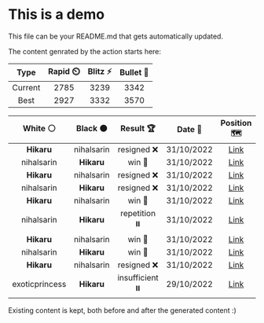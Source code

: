 # This is a demo

This file can be your README.md that gets automatically updated.

The content genrated by the action starts here:

<!--START_SECTION:chessStats-->
<!-- Automatically generated with https://github.com/Balastrong/chess-stats-action -->

| Type | Rapid ⏲️ | Blitz ⚡ | Bullet 🔫 |
|:---:|:---:|:---:|:---:|
| Current | 2785 | 3239 | 3342 |
| Best | 2927 | 3332 | 3570 |

| White ⚪ | Black ⚫ | Result 🏆 | Date 📅 | Position 🗺️ | Type 🕕 |
|:---:|:---:|:---:|:---:|:---:|:---:|
| **Hikaru** | nihalsarin | resigned ❌ | 31/10/2022 | <a href="http://www.ee.unb.ca/cgi-bin/tervo/fen.pl?select=4r1k1/2p3p1/7p/4p3/1p1bP3/pN1R1PBP/P1r3P1/5K2 w - -">Link</a> | Blitz |
| nihalsarin | **Hikaru** | win 🥇 | 31/10/2022 | <a href="http://www.ee.unb.ca/cgi-bin/tervo/fen.pl?select=6k1/6p1/3Rb3/4P2p/8/8/5BP1/1q4K1 w - -">Link</a> | Blitz |
| **Hikaru** | nihalsarin | resigned ❌ | 31/10/2022 | <a href="http://www.ee.unb.ca/cgi-bin/tervo/fen.pl?select=8/8/8/5nkp/4K3/5P2/8/8 w - -">Link</a> | Blitz |
| nihalsarin | **Hikaru** | resigned ❌ | 31/10/2022 | <a href="http://www.ee.unb.ca/cgi-bin/tervo/fen.pl?select=1kr5/pp4p1/5p2/q7/1NRN1P2/P3n1P1/1Q4P1/1K3R2 b - -">Link</a> | Blitz |
| **Hikaru** | nihalsarin | win 🥇 | 31/10/2022 | <a href="http://www.ee.unb.ca/cgi-bin/tervo/fen.pl?select=5N2/r5pk/2pNq2p/2P3pP/3pP1P1/1p1P1R2/1P3PK1/8 b - -">Link</a> | Blitz |
| nihalsarin | **Hikaru** | repetition ⏸️ | 31/10/2022 | <a href="http://www.ee.unb.ca/cgi-bin/tervo/fen.pl?select=8/8/7k/7P/5rPK/5N2/8/8 w - -">Link</a> | Blitz |
| **Hikaru** | nihalsarin | win 🥇 | 31/10/2022 | <a href="http://www.ee.unb.ca/cgi-bin/tervo/fen.pl?select=1Q6/1p5p/kP6/p1q5/PbN5/3rP1P1/3p1P1P/3R2K1 b - -">Link</a> | Blitz |
| nihalsarin | **Hikaru** | win 🥇 | 31/10/2022 | <a href="http://www.ee.unb.ca/cgi-bin/tervo/fen.pl?select=8/3rk3/8/2P2p1p/5P2/6P1/8/5K2 w - -">Link</a> | Blitz |
| **Hikaru** | nihalsarin | resigned ❌ | 31/10/2022 | <a href="http://www.ee.unb.ca/cgi-bin/tervo/fen.pl?select=r4r1k/1ppqn1pp/1p1p4/3Qp3/2PnPP2/4B1P1/P4R1P/5RKB w - -">Link</a> | Blitz |
| exoticprincess | **Hikaru** | insufficient ⏸️ | 29/10/2022 | <a href="http://www.ee.unb.ca/cgi-bin/tervo/fen.pl?select=8/8/8/n2K4/8/k7/8/8 b - -">Link</a> | Blitz |

<!--END_SECTION:chessStats-->

Existing content is kept, both before and after the generated content :)
